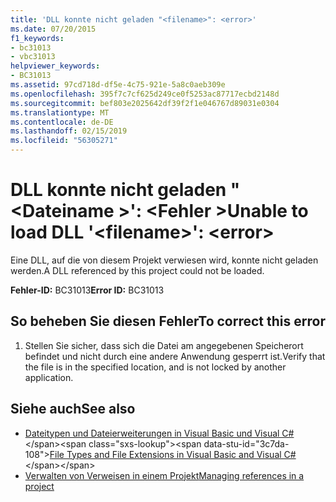 ```yaml
---
title: 'DLL konnte nicht geladen "<filename>": <error>'
ms.date: 07/20/2015
f1_keywords:
- bc31013
- vbc31013
helpviewer_keywords:
- BC31013
ms.assetid: 97cd718d-df5e-4c75-921e-5a8c0aeb309e
ms.openlocfilehash: 395f7c7cf625d249ce0f5253ac87717ecbd2148d
ms.sourcegitcommit: bef803e2025642df39f2f1e046767d89031e0304
ms.translationtype: MT
ms.contentlocale: de-DE
ms.lasthandoff: 02/15/2019
ms.locfileid: "56305271"
---
```

# <a name="unable-to-load-dll-filename-error"></a><span data-ttu-id="3c7da-102">DLL konnte nicht geladen "\<Dateiname >': \<Fehler ></span><span class="sxs-lookup"><span data-stu-id="3c7da-102">Unable to load DLL '\<filename>': \<error></span></span>
<span data-ttu-id="3c7da-103">Eine DLL, auf die von diesem Projekt verwiesen wird, konnte nicht geladen werden.</span><span class="sxs-lookup"><span data-stu-id="3c7da-103">A DLL referenced by this project could not be loaded.</span></span>  
  
 <span data-ttu-id="3c7da-104">**Fehler-ID:** BC31013</span><span class="sxs-lookup"><span data-stu-id="3c7da-104">**Error ID:** BC31013</span></span>  
  
## <a name="to-correct-this-error"></a><span data-ttu-id="3c7da-105">So beheben Sie diesen Fehler</span><span class="sxs-lookup"><span data-stu-id="3c7da-105">To correct this error</span></span>  
  
1.  <span data-ttu-id="3c7da-106">Stellen Sie sicher, dass sich die Datei am angegebenen Speicherort befindet und nicht durch eine andere Anwendung gesperrt ist.</span><span class="sxs-lookup"><span data-stu-id="3c7da-106">Verify that the file is in the specified location, and is not locked by another application.</span></span>  
  
## <a name="see-also"></a><span data-ttu-id="3c7da-107">Siehe auch</span><span class="sxs-lookup"><span data-stu-id="3c7da-107">See also</span></span>
- <span data-ttu-id="3c7da-108">[Dateitypen und Dateierweiterungen in Visual Basic und Visual C#](https://docs.microsoft.com/previous-versions/visualstudio/visual-studio-2010/8k0zafxb(v=vs.100))</span><span class="sxs-lookup"><span data-stu-id="3c7da-108">[File Types and File Extensions in Visual Basic and Visual C#](https://docs.microsoft.com/previous-versions/visualstudio/visual-studio-2010/8k0zafxb(v=vs.100))</span></span>
- [<span data-ttu-id="3c7da-109">Verwalten von Verweisen in einem Projekt</span><span class="sxs-lookup"><span data-stu-id="3c7da-109">Managing references in a project</span></span>](/visualstudio/ide/managing-references-in-a-project)
